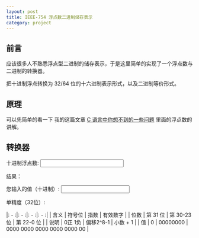 ```yaml
---
layout: post
title: IEEE-754 浮点数二进制储存表示
category: project
---
```



## 前言

应该很多人不熟悉浮点型二进制的储存表示，于是这里简单的实现了一个浮点数与二进制的转换器。  

把十进制浮点转换为 32/64 位的十六进制表示形式，以及二进制等价形式。


## 原理

可以先简单的看一下 我的这篇文章 [C 语言中你想不到的一些问题][c-base-float-number] 里面的浮点数的讲解。  


## 转换器

十进制浮点数: <input type="text" id="input_number" size="25">


结果：


您输入的值（十进制）: <input type="text" id="decimal_number">  


<span class="red">单精度（32位）</span>:

|:  - :|:    -   :|:      -    :|:     -    :|
| 含义 | 符号位   |  指数       |  有效数字  |
| 位数 | 第 31 位 | 第 30-23 位 | 第 22-0 位 |
| 说明 | 0正  1负 |  偏移2^8-1  |   小数 + 1 |
| 值   | 0 |  00000000  |   0000 0000 0000 0000 0000 00 |






[c-base-float-number]: http://github.tiankonguse.com/blog/2014/12/05/c-base/#content-h2-浮点数